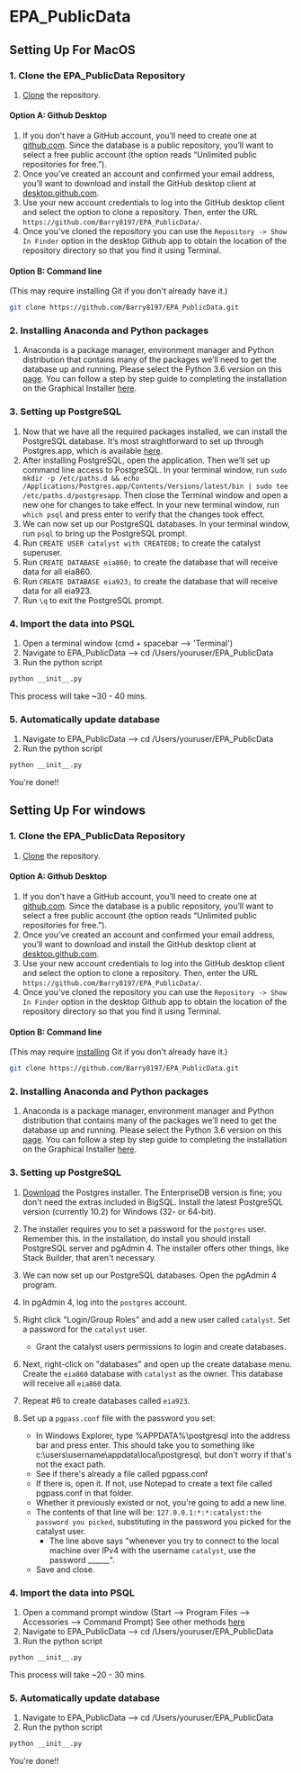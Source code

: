 # EPA_PublicData

## Setting Up For MacOS

### 1. Clone the EPA_PublicData Repository

1. [Clone](https://help.github.com/articles/cloning-a-repository/) the repository.

#### Option A: Github Desktop

  1. If you don’t have a GitHub account, you’ll need to create one at [github.com](https://github.com). Since the database is a public repository, you’ll want to select a free public account (the option reads “Unlimited public repositories for free.”).
  2. Once you’ve created an account and confirmed your email address, you’ll want to download and install the GitHub desktop client at [desktop.github.com](https://desktop.github.com/).
  3. Use your new account credentials to log into the GitHub desktop client and select the option to clone a repository. Then, enter the URL `https://github.com/Barry8197/EPA_PublicData/`.
  4. Once you've cloned the repository you can use the `Repository -> Show In Finder` option in the desktop Github app to obtain the location of the repository directory so that you find it using Terminal.

#### Option B: Command line
(This may require installing Git if you don't already have it.)
```sh
git clone https://github.com/Barry8197/EPA_PublicData.git
```

### 2. Installing Anaconda and Python packages
1. Anaconda is a package manager, environment manager and Python distribution that contains many of the packages we’ll need to get the database up and running. Please select the Python 3.6 version on this [page](https://www.anaconda.com/download/). You can follow a step by step guide to completing the installation on the Graphical Installer [here](https://docs.continuum.io/anaconda/install/mac-os#macos-graphical-install).

### 3. Setting up PostgreSQL

1. Now that we have all the required packages installed, we can install the PostgreSQL database. It’s most straightforward to set up through Postgres.app, which is available [here](http://postgresapp.com/).
2. After installing PostgreSQL, open the application. Then we’ll set up command line access to PostgreSQL. In your terminal window, run `sudo mkdir -p /etc/paths.d &&
echo /Applications/Postgres.app/Contents/Versions/latest/bin | sudo tee /etc/paths.d/postgresapp`. Then close the Terminal window and open a new one for changes to take effect. In your new terminal window, run `which psql` and press enter to verify that the changes took effect.
3. We can now set up our PostgreSQL databases. In your terminal window, run `psql` to bring up the PostgreSQL prompt.
  1. Run `CREATE USER catalyst with CREATEDB;` to create the catalyst superuser.
  2. Run `CREATE DATABASE eia860;` to create the database that will receive data for all eia860.
  3. Run `CREATE DATABASE eia923;` to create the database that will receive data for all eia923.
  4. Run `\q` to exit the PostgreSQL prompt.
  
### 4. Import the data into PSQL

1. Open a terminal window (cmd + spacebar --> 'Terminal')
2. Navigate to EPA_PublicData --> cd /Users/youruser/EPA_PublicData
3. Run the python script
```sh
python __init__.py
```
This process will take ~30 - 40 mins. 

### 5. Automatically update database

1. Navigate to EPA_PublicData --> cd /Users/youruser/EPA_PublicData
2. Run the python script

```sh
python __init__.py
```
You're done!!

## Setting Up For windows

### 1. Clone the EPA_PublicData Repository

1. [Clone](https://help.github.com/articles/cloning-a-repository/) the repository.

#### Option A: Github Desktop

  1. If you don’t have a GitHub account, you’ll need to create one at [github.com](https://github.com). Since the database is a public repository, you’ll want to select a free public account (the option reads “Unlimited public repositories for free.”).
  2. Once you’ve created an account and confirmed your email address, you’ll want to download and install the GitHub desktop client at [desktop.github.com](https://desktop.github.com/).
  3. Use your new account credentials to log into the GitHub desktop client and select the option to clone a repository. Then, enter the URL `https://github.com/Barry8197/EPA_PublicData/`.
  4. Once you've cloned the repository you can use the `Repository -> Show In Finder` option in the desktop Github app to obtain the location of the repository directory so that you find it using Terminal.

#### Option B: Command line
(This may require [installing](https://gitforwindows.org/) Git if you don't already have it.)
```sh
git clone https://github.com/Barry8197/EPA_PublicData.git
```
### 2. Installing Anaconda and Python packages
1. Anaconda is a package manager, environment manager and Python distribution that contains many of the packages we’ll need to get the database up and running. Please select the Python 3.6 version on this [page](https://www.anaconda.com/download/). You can follow a step by step guide to completing the installation on the Graphical Installer [here](https://docs.continuum.io/anaconda/install/mac-os#macos-graphical-install).

### 3. Setting up PostgreSQL


1. [Download](https://www.postgresql.org/download/windows/) the Postgres installer.
The EnterpriseDB version is fine; you don't need the extras included in BigSQL.
Install the latest PostgreSQL version (currently 10.2) for Windows (32- or 64-bit).

2. The installer requires you to set a password for the `postgres` user.
Remember this.
In the installation, do install you should install PostgreSQL server and pgAdmin 4.
The installer offers other things, like Stack Builder, that aren't necessary.

3. We can now set up our PostgreSQL databases. Open the pgAdmin 4 program.


4. In pgAdmin 4, log into the `postgres` account.
5. Right click "Login/Group Roles" and add a new user called `catalyst`. Set a password for the `catalyst` user.
    - Grant the catalyst users permissions to login and create databases.
6. Next, right-click on "databases" and open up the create database menu.
Create the `eia860` database with `catalyst` as the owner. This database will receive all `eia860` data.
7. Repeat #6 to create databases called `eia923`.
8. Set up a `pgpass.conf` file with the password you set:
    - In Windows Explorer, type %APPDATA%\postgresql into the address bar and press enter. This should take you to something like c:\users\username\appdata\local\postgresql, but don't worry if that's not the exact path.
    - See if there's already a file called pgpass.conf
    - If there is, open it. If not, use Notepad to create a text file called pgpass.conf in that folder.
    - Whether it previously existed or not, you're going to add a new line.
    - The contents of that line will be: `127.0.0.1:*:*:catalyst:the password you picked`, substituting in the password you picked for the catalyst user.
        - The line above says "whenever you try to connect to the local machine over IPv4 with the username `catalyst`, use the password ______".
    - Save and close.

### 4. Import the data into PSQL

1. Open a command prompt window (Start --> Program Files --> Accessories --> Command Prompt) 
See other methods [here](https://www.quora.com/How-do-I-open-terminal-in-windows)
2. Navigate to EPA_PublicData --> cd /Users/youruser/EPA_PublicData
3. Run the python script
```sh
python __init__.py
```
This process will take ~20 - 30 mins. 

### 5. Automatically update database

1. Navigate to EPA_PublicData --> cd /Users/youruser/EPA_PublicData
2. Run the python script

```sh
python __init__.py
```
You're done!!

